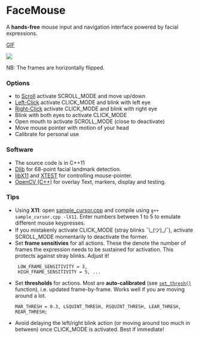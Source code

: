 # FaceMouse
A <b>hands-free</b> mouse input and navigation interface powered by facial expressions.  

[GIF](FaceMouse.gif)

<img src="https://github.com/codebuddha/FaceMouse/blob/master/FaceMouse.gif">

NB: The frames are horizontally flipped. 

### Options ###
 - to <u>Scroll</u> activate SCROLL_MODE and move up/down   
 - <u>Left-Click</u> activate CLICK_MODE and blink with left eye
 - <u>Right-Click</u> activate CLICK_MODE and blink with right eye
 - Blink with both eyes to activate CLICK_MODE
 - Open mouth to activate SCROLL_MODE (close to deactivate)
 - Move mouse pointer with motion of your head
 - Calibrate for personal use

### Software ###
 - The source code is in C++11 
 - [Dlib](http://dlib.net/) for 68-point facial landmark detection. 
 - [libX11](https://en.wikipedia.org/wiki/Xlib) and [XTEST](https://www.x.org/releases/X11R7.7/doc/libXtst/xtestlib.html) for controlling mouse-pointer. 
 - [OpenCV (C++)](https://opencv.org/) for overlay Text, markers, display and testing. 

 ### Tips ###
 - Using <b>X11</b>: open [sample_cursor.cpp](sample_cursor.cpp) and compile using `g++ sample_cursor.cpp -lX11`. Enter numbers between 1 to 5 to emulate different mouse keypresses.
 - If you mistakenly activate CLICK_MODE (stray blinks ¯\\\_(ツ)\_/¯), activate SCROLL_MODE momentarily to deactivate the former.
 - Set <b>frame sensitivies</b> for all actions. These the denote the number of frames the expression needs to be sustained for activation. This protects against stray blinks. Adjust it!
   ```
    LOW_FRAME_SENSITIVITY = 3,
	HIGH_FRAME_SENSITIVITY = 5, ...
    ```
 - Set <b>thresholds</b> for actions. Most are <b>auto-calibrated</b> (see [`set_thresh()`](https://github.com/codebuddha/FaceMouse/blob/03679663bf17767585cb778b114dbef515b64199/face_mouse.cpp#L81) function), i.e. updated frame-by-frame. Works well if you are moving around a lot.
    ```
	MAR_THRESH = 0.3, LSQUINT_THRESH, RSQUINT_THRESH, LEAR_THRESH, REAR_THRESH;
    ```
 - Avoid delaying the left/right blink action (or moving around too much in between) once CLICK_MODE is activated. Best if immediate!  


